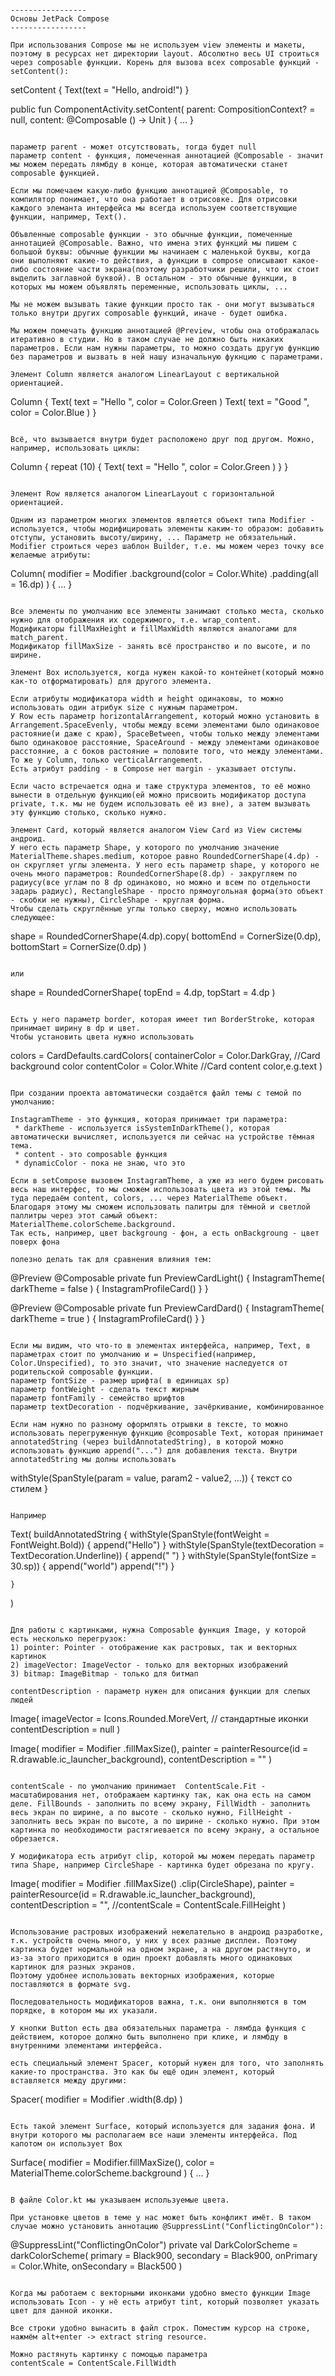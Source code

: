 ```makrdown

-----------------
Основы JetPack Compose
-----------------

При использования Compose мы не используем view элементы и макеты, поэтому в ресурсах нет директории layout. Абсолютно весь UI строиться через composable функции. Корень для вызова всех composable функций - setContent():

```
setContent {
	Text(text = "Hello, android!")
}

public fun ComponentActivity.setContent(
    parent: CompositionContext? = null,
    content: @Composable () -> Unit
) {
  ...
}
```

параметр parent - может отсутствовать, тогда будет null
параметр content - функция, помеченная аннотацией @Composable - значит мы можем передать лямбду в конце, которая автоматически станет composable функцией.

Если мы помечаем какую-либо функцию аннотацией @Composable, то компилятор понимает, что она работает в отрисовке. Для отрисовки каждого элеманта интерфейса мы всегда используем соответствующие функции, например, Text().

Объвленные composable функции - это обычные функции, помеченные аннотацией @Composable. Важно, что имена этих функций мы пишем с большой буквы: обычные функции мы начинаем с маленькой буквы, когда они выполняют какие-то действия, а функции в compose описывают какое-либо состояние части экрана(поэтому разработчики решили, что их стоит выделить заглавной буквой). В остальном - это обычные функции, в которых мы можем объявлять переменные, использовать циклы, ...

Мы не можем вызывать такие функции просто так - они могут вызываться только внутри других composable функций, иначе - будет ошибка.

Мы можем помечать функцию аннотацией @Preview, чтобы она отображалась итеративно в студии. Но в таком случае не должно быть никаких параметров. Если нам нужны параметры, то можно создать другую функцию без параметров и вызвать в ней нашу изначальную фукнцию с параметрами.

Элемент Column является аналогом LinearLayout с вертикальной ориентацией.

```
Column {
    Text(
        text = "Hello ", color = Color.Green
    )
    Text(
        text = "Good ", color = Color.Blue
    )
}
```

Всё, что вызывается внутри будет расположено друг под другом. Можно, например, использовать циклы:

```
Column {
    repeat (10) {
        Text(
            text = "Hello ", color = Color.Green
        )
    }
}
```

Элемент Row является аналогом LinearLayout с горизонтальной ориентацией.

Одним из параметром многих элементов является объект типа Modifier - используется, чтобы модифицировать элементы каким-то образом: добавить отступы, установить высоту/ширину, ... Параметр не обязательный. 
Modifier строиться через шаблон Builder, т.е. мы можем через точку все желаемые атрибуты:

```
Column(
    modifier = Modifier
      .background(color = Color.White)
      .padding(all = 16.dp)
) {
    ...
}
```

Все элементы по умолчанию все элементы занимают столько места, сколько нужно для отображения их содержимого, т.е. wrap_content.
Модификаторы fillMaxHeight и fillMaxWidth являются аналогами для match_parent.
Модификатор fillMaxSize - занять всё пространство и по высоте, и по ширине.

Элемент Box используется, когда нужен какой-то контейнет(который можно как-то отформатировать) для другого элемента.

Если атрибуты модификатора width и height одинаковы, то можно использовать один атрибук size с нужным параметром.
У Row есть параметр horizontalArrangement, который можно установить в Arrangement.SpaceEvenly, чтобы между всеми элементами было одинаковое растояние(и даже с краю), SpaceBetween, чтобы только между элементами было одинаковое расстояние, SpaceAround - между элементами одинаковое расстояние, а с боков растояние = половите того, что между элементами.
То же у Column, только verticalArrangement.
Есть атрибут padding - в Compose нет margin - указывает отступы.

Если часто встречается одна и таже структура элементов, то её можно вынести в отдельную функцию(ей можно присвоить модификатор доступа private, т.к. мы не будем использовать её из вне), а затем вызывать эту функцию столько, сколько нужно. 

Элемент Card, который является аналогом View Card из View системы андроид.
У него есть параметр Shape, у которого по умолчанию значение MaterialTheme.shapes.medium, которое равно RoundedCornerShape(4.dp) - он скругляет углы элемента. У него есть параметр shape, у которого не очень много параметров: RoundedCornerShape(8.dp) - закругляем по радиусу(все углам по 8 dp одинаково, но можно и всем по отдельности задарь радиус), RectangleShape - просто прямоугольная форма(это объект - скобки не нужны), CircleShape - круглая форма.
Чтобы сделать скруглённые углы только сверху, можно использовать следующее:

```
shape = RoundedCornerShape(4.dp).copy(
    bottomEnd = CornerSize(0.dp),
    bottomStart = CornerSize(0.dp)
)
```

или

```
shape = RoundedCornerShape(
    topEnd = 4.dp,
    topStart = 4.dp
)
```

Есть у него параметр border, которая имеет тип BorderStroke, которая принимает ширину в dp и цвет.
Чтобы установить цвета нужно использовать 

```
colors = CardDefaults.cardColors(
    containerColor = Color.DarkGray, //Card background color
    contentColor = Color.White  //Card content color,e.g.text
)
```

При создании проекта автоматически создаётся файл темы с темой по умолчанию:

InstagramTheme - это функция, которая принимает три параметра:
 * darkTheme - используется isSystemInDarkTheme(), которая автоматически вычисляет, используется ли сейчас на устройстве тёмная тема.
 * content - это composable функция
 * dynamicColor - пока не знаю, что это

Если в setCompose вызовем InstagramTheme, а уже из него будем рисовать весь наш интерфес, то мы сможем использовать цвета из этой темы. Мы туда передаём content, colors, ... через MaterialTheme объект. Благодаря этому мы сможем использовать палитры для тёмной и светлой паллитры через этот самый объект: MaterialTheme.colorScheme.background.
Так есть, например, цвет backgroung - фон, а есть onBackgroung - цвет поверх фона

полезно делать так для сравнения влияния тем:

```
@Preview
@Composable
private fun PreviewCardLight() {
    InstagramTheme(
        darkTheme = false
    ) {
        InstagramProfileCard()
    }
}

@Preview
@Composable
private fun PreviewCardDard() {
    InstagramTheme(
        darkTheme = true
    ) {
        InstagramProfileCard()
    }
}
```

Если мы видим, что что-то в элементах интерфейса, например, Text, в параметрах стоит по умолчанию и = Unspecified(например, Color.Unspecified), то это значит, что значение наследуется от родительской composable функции.
параметр fontSize - размер шрифта( в единицах sp)
параметр fontWeight - сделать текст жирным
параметр fontFamily - семейство шрифтов
параметр textDecoration - подчёркивание, зачёркивание, комбинированное

Если нам нужно по разному оформлять отрывки в тексте, то можно использовать перегруженную функцию @composable Text, которая принимает annotatedString (через buildAnnotatedString), в которой можно использовать функцию append("...") для добавления текста. Внутри annotatedString мы долны использовать 

```
withStyle(SpanStyle(param = value, param2 - value2, ...)) {
	текст со стилем
}
```

Например

```
Text(
    buildAnnotatedString {
        withStyle(SpanStyle(fontWeight = FontWeight.Bold)) {
            append("Hello")
        }
        withStyle(SpanStyle(textDecoration = TextDecoration.Underline)) {
            append(" ")
        }
        withStyle(SpanStyle(fontSize = 30.sp)) {
            append("world")
            append("!")
        }

    }
)
```

Для работы с картинками, нужна Composable функция Image, у которой есть несколько перегрузок:
1) pointer: Pointer - отображение как растровых, так и векторных картинок
2) imageVector: ImageVector - только для векторных изображений
3) bitmap: ImageBitmap - только для битмап

contentDescription - параметр нужен для описания функции для слепых людей

```
Image(
    imageVector = Icons.Rounded.MoreVert, // стандартные иконки
    contentDescription = null
)

Image(
    modifier = Modifier
        .fillMaxSize(),
    painter = painterResource(id = R.drawable.ic_launcher_background),
    contentDescription = ""
)
```

contentScale - по умолчанию принимает  ContentScale.Fit - масштабирования нет, отображаем картинку так, как она есть на самом деле. FillBounds - заполнить по всему экрану, FillWidth - заполнить весь экран по ширине, а по высоте - сколько нужно, FillHeight - заполнить весь экран по высоте, а по ширине - сколько нужно. При этом картинка по необходимости растягиевается по всему экрану, а остальное обрезается.

У модификатора есть атрибут clip, которой мы можем передать параметр типа Shape, например CircleShape - картинка будет обрезана по кругу.

```
Image(
    modifier = Modifier
        .fillMaxSize()
        .clip(CircleShape),
    painter = painterResource(id = R.drawable.ic_launcher_background),
    contentDescription = "",
    //contentScale = ContentScale.FillHeight
)
```

Использование растровых изображений нежелательно в андроид разработке, т.к. устройств очень много, у них у всех разные дисплеи. Поэтому картинка будет нормальной на одном экране, а на другом растянуто, и из-за этого приходится в один проект добавлять много одинаковых картинок для разных экранов.
Поэтому удобнее использовать векторных изображения, которые поставляются в формате svg.

Последовательность модификаторов важна, т.к. они выполняются в том порядке, в котором мы их указали.

У кнопки Button есть два обязательных параметра - лямбда функция с действием, которое должно быть выполнено при клике, и лямбду в внутренними элементами интерфейса.

есть специальный элемент Spacer, который нужен для того, что заполнять какие-то пространства. Это как бы ещё один элемент, который вставляется между другими:

```
Spacer(
    modifier = Modifier
        .width(8.dp)
)
```

Есть такой элемент Surface, который используется для задания фона. И внутри которого мы располагаем все наши элементы интерфейса. Под капотом он использует Box

```
Surface(
    modifier = Modifier.fillMaxSize(),
    color = MaterialTheme.colorScheme.background
) {
    ...
}
```

В файле Color.kt мы указываем используемые цвета. 

При установке цветов в теме у нас может быть конфликт имёт. В таком случае можно установить аннотацию @SuppressLint("ConflictingOnColor"):

```
@SuppressLint("ConflictingOnColor")
private val DarkColorScheme = darkColorScheme(
    primary = Black900,
    secondary = Black900,
    onPrimary = Color.White,
    onSecondary = Black500
)
```

Когда мы работаем с векторными иконками удобно вместо функции Image использовать Icon - у нё есть атрибут tint, который позволяет указать цвет для данной иконки.

Все строки удобно вынасить в файл строк. Поместим курсор на строке, нажмём alt+enter -> extract string resource.

Можно растянуть картинку с помощью параметра
contentScale = ContentScale.FillWidth

```

